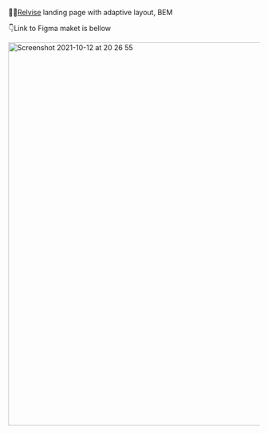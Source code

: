 :man_office_worker:[Relvise](https://lenarib.github.io/relvise/) landing page with adaptive layout, BEM

:point_down:Link to Figma maket is bellow

[<img width="770" alt="Screenshot 2021-10-12 at 20 26 55" src="https://user-images.githubusercontent.com/2890715/137014147-715a75c0-1a42-4fad-a631-48c3d20547e4.png">](https://www.figma.com/file/mbCFMvSDluNn97pEvVMfdd/Relvise?node-id=964%3A5456)
